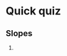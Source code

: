 # Quick quiz
## Slopes

<!-- - from CT in single 1-1:
+  1-1ect4
+  1-1ect6
- from CT in single 2-1:
+  2-1ect4
+  2-1ect5
-  from precalc CTs
+  ins1-3phct4-7 (needs to be split up) -->

<!--  <img width="300" src="assesment1-fig1.png" /> -->
  
1. 